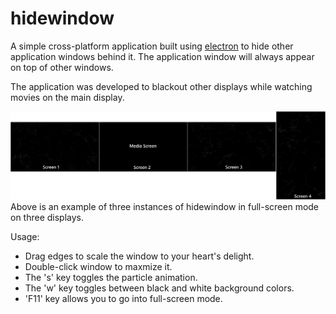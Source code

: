 # hidewindow

A simple cross-platform application built using [electron](https://electronjs.org/) to hide other application windows behind it.
The application window will always appear on top of other windows.

The application was developed to blackout other displays while watching movies on the main display.

![](sample_images/hidewindow_example_1.png)
Above is an example of three instances of hidewindow in full-screen mode on three displays.

Usage:
* Drag edges to scale the window to your heart's delight.
* Double-click window to maxmize it.
* The 's' key toggles the particle animation.
* The 'w' key toggles between black and white background colors.
* 'F11' key allows you to go into full-screen mode.
